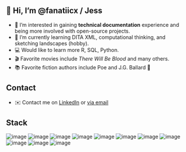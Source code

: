 ## 👋 Hi, I’m @fanatiicx / Jess

- 👀 I’m interested in gaining **technical documentation** experience and being more involved with open-source projects.
- 🌱 I’m currently learning DITA XML, computational thinking, and sketching landscapes (hobby).
- 💻 Would like to learn more R, SQL, Python.
- 🎬 Favorite movies include *There Will Be Blood* and many others. 
- 📚 Favorite fiction authors include Poe and J.G. Ballard 🧡

## Contact

- ✉️ Contact me on [LinkedIn](https://www.linkedin.com/in/jesschua/) or [via email](https://jesschua.com/contact/)

## Stack

![image](https://img.shields.io/badge/Markdown-000000?style=for-the-badge&logo=markdown&logoColor=white)
![image](https://img.shields.io/badge/HTML-239120?style=for-the-badge&logo=html5&logoColor=white)
![image](https://img.shields.io/badge/CSS-239120?&style=for-the-badge&logo=css3&logoColor=white)
![image](https://img.shields.io/badge/Inkscape-000000?style=for-the-badge&logo=Inkscape&logoColor=white)
![image](https://img.shields.io/badge/Adobe%20XD-FF61F6?style=for-the-badge&logo=Adobe%20XD&logoColor=white)
![image](https://img.shields.io/badge/Canva-%2300C4CC.svg?&style=for-the-badge&logo=Canva&logoColor=white)
![image](https://img.shields.io/badge/Wordpress-21759B?style=for-the-badge&logo=wordpress&logoColor=white)
![image](https://img.shields.io/badge/GitHub-100000?style=for-the-badge&logo=github&logoColor=white)
![image](https://img.shields.io/badge/Adobe%20Photoshop-31A8FF?style=for-the-badge&logo=Adobe%20Photoshop&logoColor=black)
![image](https://img.shields.io/badge/Audacity-0000CC?style=for-the-badge&logo=audacity&logoColor=white)
![image](https://img.shields.io/badge/Netflix-E50914?style=for-the-badge&logo=netflix&logoColor=white)

<!---
fanatiicx/fanatiicx is a ✨ special ✨ repository because its `README.md` (this file) appears on your GitHub profile.
You can click the Preview link to take a look at your changes.
--->
